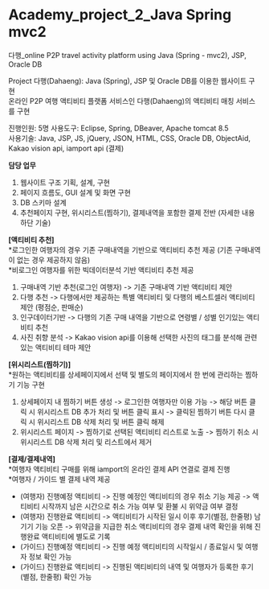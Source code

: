 # Academy_project_2_Java Spring mvc2  
다행_online P2P travel activity platform using Java (Spring - mvc2), JSP, Oracle DB  

Project 다행(Dahaeng): Java (Spring), JSP 및 Oracle DB를 이용한 웹사이트 구현  
온라인 P2P 여행 액티비티 플랫폼 서비스인 다행(Dahaeng)의 액티비티 매칭 서비스를 구현  


진행인원: 5명
사용도구: Eclipse, Spring, DBeaver, Apache tomcat 8.5  
사용기술: Java, JSP, JS, jQuery, JSON, HTML, CSS, Oracle DB, ObjectAid, Kakao vision api, iamport api (결제)


**담당 업무**
1) 웹사이트 구조 기획, 설계, 구현
2) 페이지 흐름도, GUI 설계 및 화면 구현
3) DB 스키마 설계
4) 추천페이지 구현, 위시리스트(찜하기), 결제내역을 포함한 결제 전반 (자세한 내용 하단 기술)


**[액티비티 추천]**  
*로그인한 여행자의 경우 기존 구매내역을 기반으로 액티비티 추천 제공 (기존 구매내역이 없는 경우 제공하지 않음)  
*비로그인 여행자를 위한 빅데이터분석 기반 액티비티 추천 제공
1. 구매내역 기반 추천(로그인 여행자) -> 기존 구매내역 기반 액티비티 제안
2. 다행 추천 -> 다행에서만 제공하는 특별 액티비티 및 다행의 베스트셀러 액티비티 제안 (평점순, 판매순)
3. 인구데이터기반 -> 다행의 기존 구매 내역을 기반으로 연령별 / 성별 인기있는 액티비티 추천
4. 사진 취향 분석 -> Kakao vision api를 이용해 선택한 사진의 태그를 분석해 관련있는 액티비티 테마 제안

**[위시리스트(찜하기)]**  
*원하는 액티비티를 상세페이지에서 선택 및 별도의 페이지에서 한 번에 관리하는 찜하기 기능 구현
1. 상세페이지 내 찜하기 버튼 생성 -> 로그인한 여행자만 이용 가능
                                -> 해당 버튼 클릭 시 위시리스트 DB 추가 처리 및 버튼 클릭 표시
                                -> 클릭된 찜하기 버튼 다시 클릭 시 위시리스트 DB 삭제 처리 및 버튼 클릭 해제
2. 위시리스트 페이지 -> 찜하기로 선택된 액티비티 리스트로 노출
                    -> 찜하기 취소 시 위시리스트 DB 삭제 처리 및 리스트에서 제거

**[결제/결제내역]**  
*여행자 액티비티 구매를 위해 iamport의 온라인 결제 API 연결로 결제 진행  
*여행자 / 가이드 별 결제 내역 제공
- (여행자) 진행예정 액티비티 -> 진행 예정인 액티비티의 경우 취소 기능 제공
                           -> 액티비티 시작까지 남은 시간으로 취소 가능 여부 및 환불 시 위약금 여부 결정
- (여행자) 진행완료 액티비티 -> 액티비티가 시작된 일시 이후 후기(별점, 한줄평) 남기기 기능 오픈
                           -> 위약금을 지급한 취소 액티비티의 경우 결제 내역 확인을 위해 진행완료 액티비티에 별도로 기록
- (가이드) 진행예정 액티비티 -> 진행 예정 액티비티의 시작일시 / 종료일시 및 여행자 정보 확인 가능
- (가이드) 진행완료 액티비티 -> 진행된 액티비티의 내역 및 여행자가 등록한 후기(별점, 한줄평) 확인 가능
